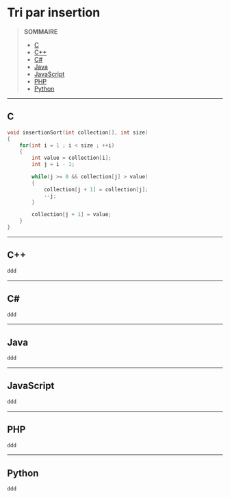 # Tri par insertion

> **SOMMAIRE**
> + [C](#c)
> + [C++](#c-1)
> + [C#](#c-2)
> + [Java](#java)
> + [JavaScript](#javascript)
> + [PHP](#php)
> + [Python](#python)

---

## C

```c
void insertionSort(int collection[], int size)
{
    for(int i = 1 ; i < size ; ++i)
    {
        int value = collection[i];
        int j = i - 1;

        while(j >= 0 && collection[j] > value)
        {
            collection[j + 1] = collection[j];
            --j;
        }

        collection[j + 1] = value;
    }
}
```

---

## C++

```cpp
ddd
```

---

## C#

```csharp
ddd
```

---

## Java

```java
ddd
```

---

## JavaScript

```js
ddd
```

---

## PHP

```php
ddd
```

---

## Python

```python
ddd
```
